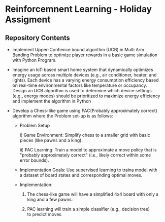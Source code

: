 # Reinforcemnent Learning - Holiday Assigment 

## Repository Contents

* Implement Upper-Confience bound algorithm (UCB) in Multi Arm Banding Problem to optimize player rewards in a basic game simulation with Python Program.

* Imagine an IoT-based smart home system that dynamically optimizes energy usage across multiple devices (e.g., air conditioner, heater, and lights). Each device has a varying energy consumption efficiency based on real-time environmental factors like temperature or occupancy. Design an UCB algorithm is used to determine which device settings (e.g., energy modes) should be prioritized to maximize energy efficiency and implement the algorithm in Python
  
* Develop a Chess-like game using PAC(Probably approximately correct) algorithm where the Problem set-up is as follows:

  * Problem Setup

      i) Game Environment: Simplify chess to a smaller grid with basic pieces (like pawns and a king).

      ii) PAC Learning: Train a model to approximate a move policy that is "probably approximately correct" (i.e., likely correct within some error bounds).

  * Implementation Goals: Use supervised learning to traina model with a dataset of board states and corresponding optimal moves.

  * Implementation:

    1. The chess-like game will have a simplified 4x4 board with only a king and a few pawns.

    2. PAC learning will train a simple classifier (e.g., decision tree) to predict moves.
